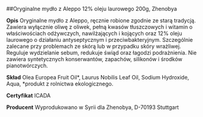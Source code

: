 ##Oryginalne mydło z Aleppo 12% oleju laurowego 200g, Zhenobya

**Opis** Oryginalne mydło z Aleppo, ręcznie robione zgodnie ze starą tradycją. Zawiera wyłącznie oliwę z oliwek, pełną kwasów tłuszczowych i witamin o właściwościach odżywczych, nawilżających i kojących oraz 12% oleju laurowego o działaniu antyseptycznym i przeciwbakteryjnym. Szczególnie zalecane przy problemach ze skórą lub w przypadku skóry wrażliwej. Reguluje wydzielanie sebum, redukuje świąd oraz łagodzi podrażnienia. Nie zawiera syntetycznych konserwantów, zapachów, silikonów i środków pianotwórczych.

**Skład** Olea Europea Fruit Oil*, Laurus Nobilis Leaf Oil, Sodium Hydroxide, Aqua, *produkt z rolnictwa ekologicznego.

**Certyfikat** ICADA

**Producent** Wyprodukowano w Syrii dla Zhenobya, D-70193 Stuttgart